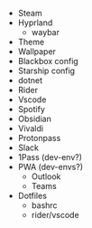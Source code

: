 * Steam
* Hyprland
    * waybar
* Theme
* Wallpaper
* Blackbox config
* Starship config
* dotnet
* Rider
* Vscode
* Spotify
* Obsidian
* Vivaldi
* Protonpass
* Slack
* 1Pass (dev-env?)
* PWA (dev-envs?)
    * Outlook
    * Teams
* Dotfiles
    * bashrc
    * rider/vscode